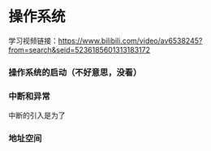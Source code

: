 # 操作系统
学习视频链接：https://www.bilibili.com/video/av6538245?from=search&seid=5236185601313183172  

### 操作系统的启动（不好意思，没看）
### 中断和异常
中断的引入是为了



### 地址空间

